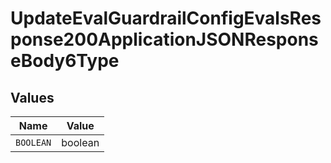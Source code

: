 # UpdateEvalGuardrailConfigEvalsResponse200ApplicationJSONResponseBody6Type


## Values

| Name      | Value     |
| --------- | --------- |
| `BOOLEAN` | boolean   |